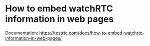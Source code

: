 # How to embed watchRTC information in web pages

Documentation: https://testrtc.com/docs/how-to-embed-watchrtc-information-in-web-pages/
